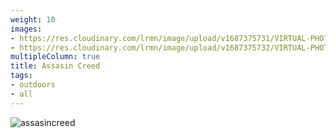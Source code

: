 ```yaml
---
weight: 10
images:
- https://res.cloudinary.com/lrmn/image/upload/v1687375731/VIRTUAL-PHOTOGRAPHY/assasincreed/lrmn_5_fwkecl.jpg
- https://res.cloudinary.com/lrmn/image/upload/v1687375732/VIRTUAL-PHOTOGRAPHY/assasincreed/lrmn_10_alxpqo.jpg
multipleColumn: true
title: Assasin Creed
tags:
- outdoors
- all
---
```

![assasincreed](https://res.cloudinary.com/lrmn/image/upload/v1687375720/VIRTUAL-PHOTOGRAPHY/assasincreed/assasincreed_8_irfklt.png)